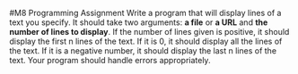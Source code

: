 #M8 Programming Assignment
Write a program that will display lines of a text you specify. 
It should take two arguments: **a file** or **a URL** and **the number of lines to display**. 
If the number of lines given is positive, it should display the first n lines of the text. 
If it is 0, it should display all the lines of the text. 
If it is a negative number, it should display the last n lines of the text. Your program should handle errors appropriately. 